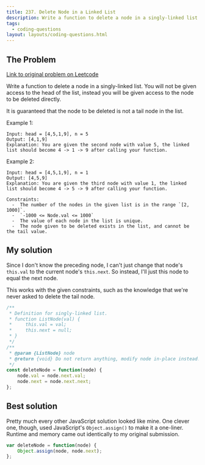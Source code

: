 ```yaml
---
title: 237. Delete Node in a Linked List
description: Write a function to delete a node in a singly-linked list. You will not be given access to the head of the list, instead you will be given access to the node to be deleted directly.
tags:
  - coding-questions
layout: layouts/coding-questions.html
---
```


## The Problem

[Link to original problem on Leetcode](https://leetcode.com/problems/delete-node-in-a-linked-list/)

Write a function to delete a node in a singly-linked list. You will not be given access to the head of the list, instead you will be given access to the node to be deleted directly.

It is guaranteed that the node to be deleted is not a tail node in the list.

Example 1:
```
Input: head = [4,5,1,9], n = 5
Output: [4,1,9]
Explanation: You are given the second node with value 5, the linked list should become 4 -> 1 -> 9 after calling your function.
```

Example 2:
```
Input: head = [4,5,1,9], n = 1
Output: [4,5,9]
Explanation: You are given the third node with value 1, the linked list should become 4 -> 5 -> 9 after calling your function.

Constraints:
  -  The number of the nodes in the given list is in the range `[2, 1000]`.
  -  `-1000 <= Node.val <= 1000`
  -  The value of each node in the list is unique.
  -  The node given to be deleted exists in the list, and cannot be the tail value.

```

## My solution

Since I don't know the preceding node, I can't just change that node's `this.val` to the current node's `this.next`. So instead, I'll just this node to equal the next node.

This works with the given constraints, such as the knowledge that we're never asked to delete the tail node.

```javascript
/**
 * Definition for singly-linked list.
 * function ListNode(val) {
 *     this.val = val;
 *     this.next = null;
 * }
 */
/**
 * @param {ListNode} node
 * @return {void} Do not return anything, modify node in-place instead.
 */
const deleteNode = function(node) {
    node.val = node.next.val;
    node.next = node.next.next;
};
```

## Best solution

Pretty much every other JavaScript solution looked like mine. One clever one, though, used JavaScript's `Object.assign()` to make it a one-liner. Runtime and memory came out identically to my original submission.

```javascript
var deleteNode = function(node) {
    Object.assign(node, node.next);
};
```